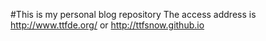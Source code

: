 #This is my personal blog repository
The access address is http://www.ttfde.org/  or http://ttfsnow.github.io 

